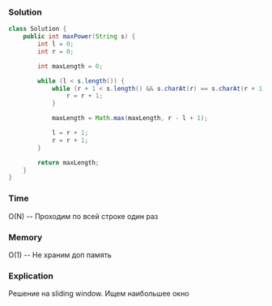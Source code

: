 ### Solution
```java
class Solution {
    public int maxPower(String s) {
        int l = 0;
        int r = 0;

        int maxLength = 0;

        while (l < s.length()) {
            while (r + 1 < s.length() && s.charAt(r) == s.charAt(r + 1)) {
                r = r + 1;
            }

            maxLength = Math.max(maxLength, r - l + 1);

            l = r + 1;
            r = r + 1;
        }

        return maxLength;
    }
}
```
### Time
O(N) -- Проходим по всей строке один раз 
### Memory
O(1) -- Не храним доп память
### Explication
Решение на sliding window. Ищем наибольшее окно
